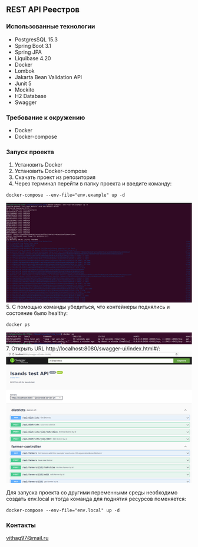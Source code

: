## REST API Реестров

### Использованные технологии

* PostgresSQL 15.3
* Spring Boot 3.1
* Spring JPA
* Liquibase 4.20
* Docker
* Lombok
* Jakarta Bean Validation API
* Junit 5
* Mockito
* H2 Database
* Swagger

### Требование к окружению

* Docker
* Docker-compose

### Запуск проекта
1. Установить Docker
2. Установить Docker-compose
3. Скачать проект из репозитория
4. Через терминал перейти в папку проекта и введите команду:
```shell
docker-compose --env-file="env.example" up -d
```
![Starting](screenshots/start.png) 
5. С помощью команды убедиться, что контейнеры поднялись и состояние было healthy:
```shell
docker ps
```
![Check_containers](screenshots/checkContainers.png)
7. Открыть URL http://localhost:8080/swagger-ui/index.html#/:
![Swagger_main](screenshots/swagger.png)

Для запуска проекта со другими переменными среды необходимо создать env.local 
и тогда команда для поднятия ресурсов поменяется: 
```shell
docker-compose --env-file="env.local" up -d
```
### Контакты
vithag97@mail.ru